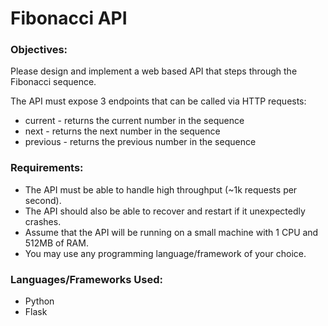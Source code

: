 # Fibonacci API

### Objectives:

Please design and implement a web based API that steps through the Fibonacci sequence.

The API must expose 3 endpoints that can be called via HTTP requests:

* current - returns the current number in the sequence
* next - returns the next number in the sequence
* previous - returns the previous number in the sequence

### Requirements:

* The API must be able to handle high throughput (~1k requests per second).
* The API should also be able to recover and restart if it unexpectedly crashes.
* Assume that the API will be running on a small machine with 1 CPU and 512MB of RAM.
* You may use any programming language/framework of your choice.

### Languages/Frameworks Used:

* Python
* Flask